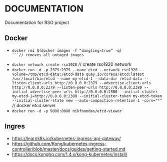 # DOCUMENTATION
Documentation for RSO project

## Docker

* ``` 
  docker rmi $(docker images -f “dangling=true” -q)
  ​```// removes all untaged images
  ```
 * ``` docker network create rso1920 ``` // create rso1920 network
 * ``` docker run -d -p 2379:2379 --name etcd --network rso1920 --volume=/tmp/etcd-data:/etcd-data quay.io/coreos/etcd:latest /usr/local/bin/etcd --name my-etcd-1 --data-dir /etcd-data --listen-client-urls http://0.0.0.0:2379 --advertise-client-urls http://0.0.0.0:2379 --listen-peer-urls http://0.0.0.0:2380 --initial-advertise-peer-urls http://0.0.0.0:2380 --initial-cluster my-etcd-1=http://0.0.0.0:2380 --initial-cluster-token my-etcd-token --initial-cluster-state new --auto-compaction-retention 1 -cors="*" ``` // docker etcd server
 * ``` docker run -d -p 9080:8080 nikfoundas/etcd-viewer ``` 

 ## Ingres
 * https://learnk8s.io/kubernetes-ingress-api-gateway/
 * https://github.com/Kong/kubernetes-ingress-controller/blob/master/docs/guides/getting-started.md
 * https://docs.konghq.com/1.4.x/kong-kubernetes/install/